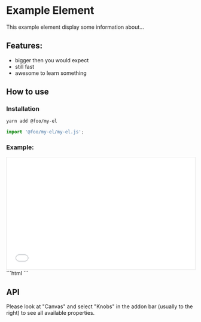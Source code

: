 # Example Element

<style>
  iframe {
    width: 100%;
    border: 1px solid rgba(0,0,0,.1);
    min-height: 300px;
  }
</style>

This example element display some information about...

## Features:
- bigger then you would expect
- still fast
- awesome to learn something

## How to use

### Installation
```bash
yarn add @foo/my-el
```

```js
import '@foo/my-el/my-el.js';
```

### Example:

<iframe src="iframe.html?id=demo-example-element--documentation"></iframe>
```html
<my-el></my-el>
```

## API

Please look at "Canvas" and select "Knobs" in the addon bar (usually to the right) to see all available properties.

